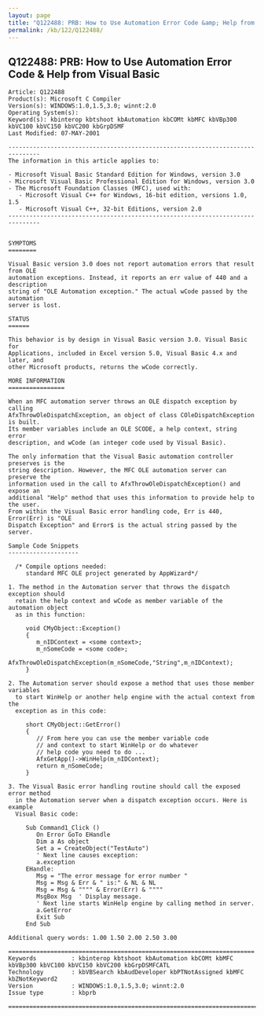 ```yaml
---
layout: page
title: "Q122488: PRB: How to Use Automation Error Code &amp; Help from Visual Basic"
permalink: /kb/122/Q122488/
---
```


## Q122488: PRB: How to Use Automation Error Code &amp; Help from Visual Basic

	Article: Q122488
	Product(s): Microsoft C Compiler
	Version(s): WINDOWS:1.0,1.5,3.0; winnt:2.0
	Operating System(s): 
	Keyword(s): kbinterop kbtshoot kbAutomation kbCOMt kbMFC kbVBp300 kbVC100 kbVC150 kbVC200 kbGrpDSMF
	Last Modified: 07-MAY-2001
	
	-------------------------------------------------------------------------------
	The information in this article applies to:
	
	- Microsoft Visual Basic Standard Edition for Windows, version 3.0 
	- Microsoft Visual Basic Professional Edition for Windows, version 3.0 
	- The Microsoft Foundation Classes (MFC), used with:
	   - Microsoft Visual C++ for Windows, 16-bit edition, versions 1.0, 1.5 
	   - Microsoft Visual C++, 32-bit Editions, version 2.0 
	-------------------------------------------------------------------------------
	
	
	SYMPTOMS
	========
	
	Visual Basic version 3.0 does not report automation errors that result from OLE
	automation exceptions. Instead, it reports an err value of 440 and a description
	string of "OLE Automation exception." The actual wCode passed by the automation
	server is lost.
	
	STATUS
	======
	
	This behavior is by design in Visual Basic version 3.0. Visual Basic for
	Applications, included in Excel version 5.0, Visual Basic 4.x and later, and
	other Microsoft products, returns the wCode correctly.
	
	MORE INFORMATION
	================
	
	When an MFC automation server throws an OLE dispatch exception by calling
	AfxThrowOleDispatchException, an object of class COleDispatchException is built.
	Its member variables include an OLE SCODE, a help context, string error
	description, and wCode (an integer code used by Visual Basic).
	
	The only information that the Visual Basic automation controller preserves is the
	string description. However, the MFC OLE automation server can preserve the
	information used in the call to AfxThrowOleDispatchException() and expose an
	additional "Help" method that uses this information to provide help to the user.
	From within the Visual Basic error handling code, Err is 440, Error(Err) is "OLE
	Dispatch Exception" and Error$ is the actual string passed by the server.
	
	Sample Code Snippets
	--------------------
	
	  /* Compile options needed:
	     standard MFC OLE project generated by AppWizard*/ 
	
	1. The method in the Automation server that throws the dispatch exception should
	  retain the help context and wCode as member variable of the automation object
	  as in this function:
	
	     void CMyObject::Exception()
	     {
	        m_nIDContext = <some context>;
	        m_nSomeCode = <some code>;
	        AfxThrowOleDispatchException(m_nSomeCode,"String",m_nIDContext);
	     }
	
	2. The Automation server should expose a method that uses those member variables
	  to start WinHelp or another help engine with the actual context from the
	  exception as in this code:
	
	     short CMyObject::GetError()
	     {
	        // From here you can use the member variable code
	        // and context to start WinHelp or do whatever
	        // help code you need to do ...
	        AfxGetApp()->WinHelp(m_nIDContext);
	        return m_nSomeCode;
	     }
	
	3. The Visual Basic error handling routine should call the exposed error method
	  in the Automation server when a dispatch exception occurs. Here is example
	  Visual Basic code:
	
	     Sub Command1_Click ()
	        On Error GoTo EHandle
	        Dim a As object
	        Set a = CreateObject("TestAuto")
	        ' Next line causes exception:
	        a.exception
	     EHandle:
	        Msg = "The error message for error number "
	        Msg = Msg & Err & " is:" & NL & NL
	        Msg = Msg & """" & Error(Err) & """"
	        MsgBox Msg  ' Display message.
	        ' Next line starts WinHelp engine by calling method in server.
	        a.GetError
	        Exit Sub
	     End Sub
	
	Additional query words: 1.00 1.50 2.00 2.50 3.00
	
	======================================================================
	Keywords          : kbinterop kbtshoot kbAutomation kbCOMt kbMFC kbVBp300 kbVC100 kbVC150 kbVC200 kbGrpDSMFCATL 
	Technology        : kbVBSearch kbAudDeveloper kbPTNotAssigned kbMFC kbZNotKeyword2
	Version           : WINDOWS:1.0,1.5,3.0; winnt:2.0
	Issue type        : kbprb
	
	=============================================================================
	
